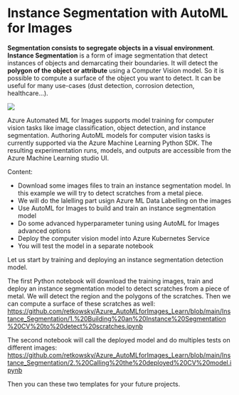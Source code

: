 # Instance Segmentation with AutoML for Images

**Segmentation consists to segregate objects in a visual environment**. **Instance Segmentation** is a form of image segmentation that detect instances of objects and demarcating their boundaries. It will detect the **polygon of the object or attribute** using a Computer Vision model. So it is possible to compute a surface of the object you want to detect. It can be useful for many use-cases (dust detection, corrosion detection, healthcare...).

<img src="https://github.com/retkowsky/Azure_AutoMLforImages_Learn/blob/main/Instance_Segmentation/animatedgif.gif">

Azure Automated ML for Images supports model training for computer vision tasks like image classification, object detection, and instance segmentation. Authoring AutoML models for computer vision tasks is currently supported via the Azure Machine Learning Python SDK. 
The resulting experimentation runs, models, and outputs are accessible from the Azure Machine Learning studio UI.

Content:
- Download some images files to train an instance segmentation model. In this example we will try to detect scratches from a metal piece.
- We will do the lalelling part usign Azure ML Data Labelling on the images
- Use AutoML for Images to build and train an instance segmentation model
- Do some advanced hyperparameter tuning using AutoML for Images advanced options
- Deploy the computer vision model into Azure Kubernetes Service
- You will test the model in a separate notebook

Let us start by training and deploying an instance segmentation detection model. 

The first Python notebook will download the training images, train and deploy an instance segmentation model to detect scratches from a piece of metal.
We will detect the region and the polygons of the scratches. Then we can compute a surface of these scratches as well:
https://github.com/retkowsky/Azure_AutoMLforImages_Learn/blob/main/Instance_Segmentation/1.%20Building%20an%20Instance%20Segmentation%20CV%20to%20detect%20scratches.ipynb

The second notebook will call the deployed model and do multiples tests on different images:
https://github.com/retkowsky/Azure_AutoMLforImages_Learn/blob/main/Instance_Segmentation/2.%20Calling%20the%20deployed%20CV%20model.ipynb

Then you can these two templates for your future projects.


